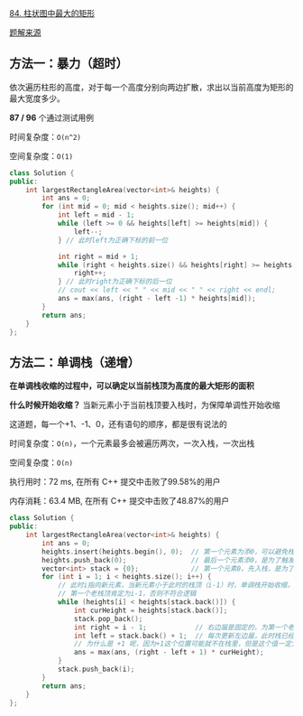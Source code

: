 [84. 柱状图中最大的矩形](https://leetcode-cn.com/problems/largest-rectangle-in-histogram/)

[题解来源](https://leetcode-cn.com/problems/largest-rectangle-in-histogram/solution/bao-li-jie-fa-zhan-by-liweiwei1419/)

## 方法一：暴力（超时）

依次遍历柱形的高度，对于每一个高度分别向两边扩散，求出以当前高度为矩形的最大宽度多少。

**87 / 96** 个通过测试用例

时间复杂度：`O(n^2)`

空间复杂度：`O(1)`

```c++
class Solution {
public:
    int largestRectangleArea(vector<int>& heights) {
        int ans = 0;
        for (int mid = 0; mid < heights.size(); mid++) {
            int left = mid - 1;
            while (left >= 0 && heights[left] >= heights[mid]) {
                left--;
            } // 此时left为正确下标的前一位

            int right = mid + 1;
            while (right < heights.size() && heights[right] >= heights[mid]) {
                right++;
            } // 此时right为正确下标的后一位
            // cout << left << " " << mid << " " << right << endl;
            ans = max(ans, (right - left -1) * heights[mid]);
        }
        return ans;
    }
};
```

## 方法二：单调栈（递增）

**在单调栈收缩的过程中，可以确定以当前栈顶为高度的最大矩形的面积**

**什么时候开始收缩？** 当新元素小于当前栈顶要入栈时，为保障单调性开始收缩

这道题，每一个+1、-1、0，还有语句的顺序，都是很有说法的



时间复杂度：`O(n)`，一个元素最多会被遍历两次，一次入栈，一次出栈

空间复杂度：`O(n)`

执行用时：72 ms, 在所有 C++ 提交中击败了99.58%的用户

内存消耗：63.4 MB, 在所有 C++ 提交中击败了48.87%的用户

```c++
class Solution {
public:
    int largestRectangleArea(vector<int>& heights) {
        int ans = 0;
        heights.insert(heights.begin(), 0);  // 第一个元素为添0，可以避免栈为空的情况，下面的while不用判断 !stack.empty()，0可看作是所有元素中最小的值
        heights.push_back(0);                // 最后一个元素添0，是为了触发最后一个单调栈开始收缩
        vector<int> stack = {0};             // 第一个元素0，先入栈，是为了while里面的 stack.back() 第一次能取到值
        for (int i = 1; i < heights.size(); i++) {
            // 此时i指向新元素，当新元素小于此时的栈顶（i-1）时，单调栈开始收缩，
            // 第一个老栈顶肯定为i-1，否则不符合逻辑
            while (heights[i] < heights[stack.back()]) {
                int curHeight = heights[stack.back()];
                stack.pop_back();
                int right = i - 1;            // 右边届是固定的，为第一个老栈顶，也是最初栈里面的最高点
                int left = stack.back() + 1;  // 每次更新左边届，此时栈已经pop过了，所以栈顶为当前矩形左边届的前一个
                // 为什么是 +1 呢，因为+1这个位置可能就不在栈里，但是这个值一定大于curHeight，一定要用它做左边届，得看图理解
                ans = max(ans, (right - left + 1) * curHeight);
            }
            stack.push_back(i);
        }
        return ans;
    }
};
```


